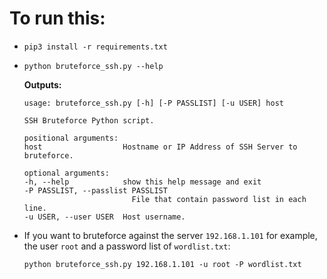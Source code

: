 # To run this:
- `pip3 install -r requirements.txt`
- 
    ```
    python bruteforce_ssh.py --help
    ```
    **Outputs:**
    ```
    usage: bruteforce_ssh.py [-h] [-P PASSLIST] [-u USER] host

    SSH Bruteforce Python script.

    positional arguments:
    host                  Hostname or IP Address of SSH Server to bruteforce.

    optional arguments:
    -h, --help            show this help message and exit
    -P PASSLIST, --passlist PASSLIST
                            File that contain password list in each line.
    -u USER, --user USER  Host username.
    ```
- If you want to bruteforce against the server `192.168.1.101` for example, the user `root` and a password list of `wordlist.txt`:
    ```
    python bruteforce_ssh.py 192.168.1.101 -u root -P wordlist.txt
    ```